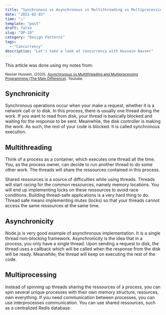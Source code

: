 ```yaml
---
title: "Synchronous vs Asynchronous vs Multithreading vs Multiprocessing"
date: "2021-02-03"
time: "☕️"
template: "post"
draft: false
slug: "DP-10"
category: "Design Patterns"
tags:
  - "Concurrency"
description: "Let's take a look at concurrency with Hussein Nasser"
---
```


This article was done using my notes from:

<sub>Nasser Hussein, (2020), [Asynchronous vs Multithreading and Multiprocessing Programming (The Main Difference)](https://www.youtube.com/watch?v=0vFgKr5bjWI). Youtube.</sub></br>

## Synchronicity

Synchronous operations occur when your make a request, whether it is a network call or to disk. In this process, there is usually one thread doing the work. If you want to read from disk, your thread is basically blocked and waiting for the response to be sent. Meanwhile, the disk controller is making the work. As such, the rest of your code is blocked. It is called synchronous execution. 

## Multithreading

Think of a process as a container, which executes one thread all the time. You, as the process owner, can decide to run another thread to do some other work. The threads will share the ressources contained in this process. 

Shared ressources is a source of difficulties while using threads. Threads will start racing for the common ressources, namely memory locations. You will end up implementing locks on these ressources to avoid race conditions. Building thread-safe applications is a very hard thing to do. Thread safe means implementing mutex (locks) so that your threads cannot access the same ressources at the same time.

## Asynchronicity

Node.js is very good example of asynchronous implementation. It is a single thread non-blocking framework. 
Asynchronicity is the idea that in a process, you only have a single thread. Upon sending a request to disk, the thread uses a callback which will be called when the response from the disk will be ready. Meanwhile, the thread will keep on executing the rest of the code. 

## Multiprocessing

Instead of spinning up threads sharing the ressources of a process, you can spin several unique processes with their own memory structure, resources, own everything. If you need communication between processes, you can use interprocesses communication. You can use shared ressources, such as a centralized Redis database. 